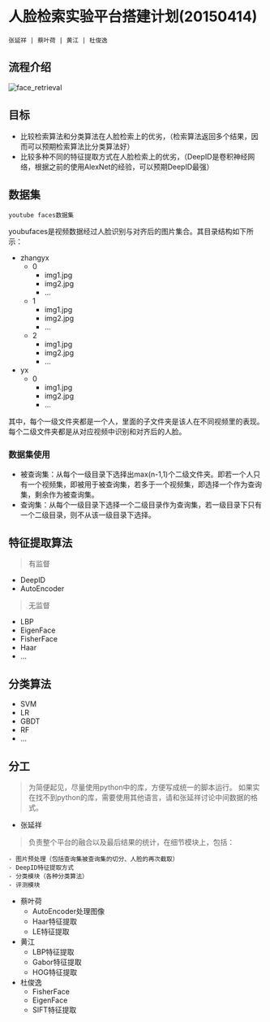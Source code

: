# 人脸检索实验平台搭建计划(20150414)

	张延祥 | 蔡叶荷 | 黄江 | 杜俊逸 	


## 流程介绍

![face_retrieval](/Users/zhangyx/Desktop/face_retrieval.jpg)

## 目标
- 比较检索算法和分类算法在人脸检索上的优劣，（检索算法返回多个结果，因而可以预期检索算法比分类算法好）
- 比较多种不同的特征提取方式在人脸检索上的优劣，（DeepID是卷积神经网络，根据之前的使用AlexNet的经验，可以预期DeepID最强）
	


## 数据集

	youtube faces数据集

youbufaces是视频数据经过人脸识别与对齐后的图片集合。其目录结构如下所示：

- zhangyx
	- 0
		- img1.jpg
		- img2.jpg
		- ...
	- 1
		- img1.jpg
		- img2.jpg
		- ...
	- 2
		- img1.jpg
		- img2.jpg
		- ...
- yx
	- 0
		- img1.jpg
		- img2.jpg
		- ...

其中，每个一级文件夹都是一个人，里面的子文件夹是该人在不同视频里的表现。每个二级文件夹都是从对应视频中识别和对齐后的人脸。


### 数据集使用


- 被查询集：从每个一级目录下选择出max(n-1,1)个二级文件夹。即若一个人只有一个视频集，即被用于被查询集，若多于一个视频集，即选择一个作为查询集，剩余作为被查询集。
- 查询集：从每个一级目录下选择一个二级目录作为查询集，若一级目录下只有一个二级目录，则不从该一级目录下选择。


## 特征提取算法

> 有监督

- DeepID
- AutoEncoder

> 无监督

- LBP
- EigenFace
- FisherFace
- Haar
- ...

## 分类算法

- SVM
- LR
- GBDT
- RF
- ...

## 分工

> 为简便起见，尽量使用python中的库，方便写成统一的脚本运行。
> 如果实在找不到python的库，需要使用其他语言，请和张延祥讨论中间数据的格式。

- 张延祥
> 负责整个平台的融合以及最后结果的统计，在细节模块上，包括：

	- 图片预处理（包括查询集被查询集的切分、人脸的再次截取）
	- DeepID特征提取方式
	- 分类模块（各种分类算法）
	- 评测模块
- 蔡叶荷
	- AutoEncoder处理图像
	- Haar特征提取
	- LE特征提取
- 黄江
	- LBP特征提取
	- Gabor特征提取
	- HOG特征提取
- 杜俊逸
	- FisherFace
	- EigenFace
	- SIFT特征提取

	


























	